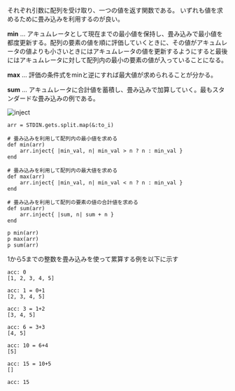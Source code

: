 それぞれ引数に配列を受け取り、一つの値を返す関数である。
いずれも値を求めるために畳み込みを利用するのが良い。

**min** ... アキュムレータとして現在までの最小値を保持し、畳み込みで最小値を都度更新する。配列の要素の値を順に評価していくときに、その値がアキュムレータの値よりも小さいときにはアキュムレータの値を更新するようにすると最後にはアキュムレータに対して配列内の最小の要素の値が入っていることになる。

**max** ... 評価の条件式をminと逆にすれば最大値が求められることが分かる。

**sum** ... アキュムレータに合計値を蓄積し、畳み込みで加算していく。最もスタンダードな畳み込みの例である。

![inject](http://cdn-ak.f.st-hatena.com/images/fotolife/s/succzero/20131207/20131207233749.png)

```
arr = STDIN.gets.split.map(&:to_i)

# 畳み込みを利用して配列内の最小値を求める
def min(arr)
    arr.inject{ |min_val, n| min_val > n ? n : min_val }
end

# 畳み込みを利用して配列内の最大値を求める
def max(arr)
    arr.inject{ |min_val, n| min_val < n ? n : min_val }
end

# 畳み込みを利用して配列の要素の値の合計値を求める
def sum(arr)
    arr.inject{ |sum, n| sum + n }
end

p min(arr)
p max(arr)
p sum(arr)
```

1から5までの整数を畳み込みを使って累算する例を以下に示す

```
acc: 0
[1, 2, 3, 4, 5]

acc: 1 = 0+1
[2, 3, 4, 5]

acc: 3 = 1+2
[3, 4, 5]

acc: 6 = 3+3
[4, 5]

acc: 10 = 6+4
[5]

acc: 15 = 10+5
[]

acc: 15
```